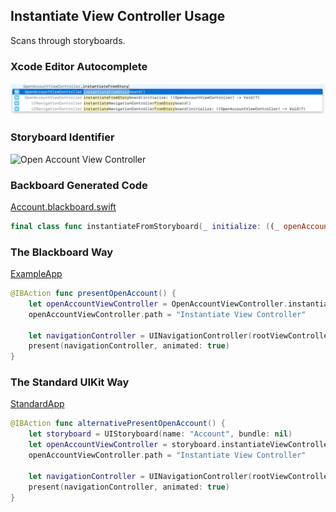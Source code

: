 ## Instantiate View Controller Usage

Scans through storyboards.

### Xcode Editor Autocomplete

![Autocomplete Instantiate From Storyboard](Images/AutocompleteInstantiateFromStoryboard.png)

### Storyboard Identifier

![Open Account View Controller](Images/StoryboardOpenAccountViewController.png)

### Backboard Generated Code

[Account.blackboard.swift](/ExampleApp/Source/Generated/Account.blackboard.swift)

```swift
final class func instantiateFromStoryboard(_ initialize: ((_ openAccountViewController: OpenAccountViewController) -> Void)? = nil) -> OpenAccountViewController
```

### The Blackboard Way

[ExampleApp](/ExampleApp/Source/AccountsTableViewController.swift#L106)
```swift
@IBAction func presentOpenAccount() {
    let openAccountViewController = OpenAccountViewController.instantiateFromStoryboard()
    openAccountViewController.path = "Instantiate View Controller"
    
    let navigationController = UINavigationController(rootViewController: openAccountViewController)
    present(navigationController, animated: true)
}
```

### The Standard UIKit Way

[StandardApp](/StandardApp/Source/AccountsTableViewController.swift#L118)
```swift
@IBAction func alternativePresentOpenAccount() {
    let storyboard = UIStoryboard(name: "Account", bundle: nil)
    let openAccountViewController = storyboard.instantiateViewController(withIdentifier: "OpenAccountViewController") as! OpenAccountViewController
    openAccountViewController.path = "Instantiate View Controller"
    
    let navigationController = UINavigationController(rootViewController: openAccountViewController)
    present(navigationController, animated: true)
}
```
